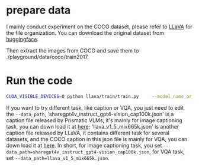 # prepare data

I mainly conduct experiment on the COCO dataset, please refer to [LLaVA](https://github.com/haotian-liu/LLaVA) for the file organization. You can download the original dataset from [huggingface](https://huggingface.co/datasets/detection-datasets/coco).

Then extract the images from COCO and save them to ./playground/data/coco/train2017.

# Run the code

```bash
CUDA_VISIBLE_DEVICES=0 python llava/train/train.py     --model_name_or_path liuhaotian/llava-v1.5-7b     --version v1     --data_path /home/Qitao/project/VLM-quant/sharegpt4v_instruct_gpt4-vision_cap100k.json     --image_folder /home/Qitao/project/LLaVA-main/playground/data     --vision_tower openai/clip-vit-large-patch14-336    --mm_projector_type mlp2x_gelu     --mm_vision_select_layer -2     --mm_use_im_start_end False     --mm_use_im_patch_token False     --image_aspect_ratio pad     --group_by_modality_length True     --bf16 True     --output_dir ./checkpoints/llava-v1.5-7b     --num_train_epochs 1     --per_device_train_batch_size 16     --per_device_eval_batch_size 4     --gradient_accumulation_steps 1     --evaluation_strategy "no"     --save_strategy "steps"     --save_steps 50000     --save_total_limit 1     --learning_rate 1e-6     --weight_decay 0.     --warmup_ratio 0.03     --lr_scheduler_type "cosine"     --logging_steps 1     --tf32 True     --model_max_length 2048     --gradient_checkpointing True     --dataloader_num_workers 0     --lazy_preprocess True
```


If you want to try different task, like caption or VQA, you just need to edit the ```--data_path```, 'sharegpt4v_instruct_gpt4-vision_cap100k.json' is a caption file released by Prismatic VLMs, it's mainly for image captioning task, you can down load it at [here](https://huggingface.co/datasets/Lin-Chen/ShareGPT4V/blob/main/sharegpt4v_instruct_gpt4-vision_cap100k.json); 'llava_v1_5_mix665k.json' is another caption file released by LLaVA, it contains different task for several datasets, and the COCO caption in this json file is mainly for VQA, you can down load it at [here](https://huggingface.co/datasets/liuhaotian/LLaVA-Instruct-150K/blob/main/llava_v1_5_mix665k.json). In short, for image captioning task, you set ```--data_path=sharegpt4v_instruct_gpt4-vision_cap100k.json```, for VQA task, set ```--data_path=llava_v1_5_mix665k.json```.
